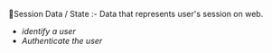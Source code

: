 📌Session Data / State :- Data that represents user's session on web.
- *identify a user*
- *Authenticate the user*


